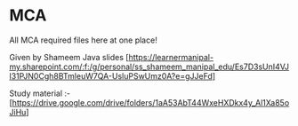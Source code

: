 # MCA
All MCA required files here at one place!


Given by Shameem Java slides 
[https://learnermanipal-my.sharepoint.com/:f:/g/personal/ss_shameem_manipal_edu/Es7D3sUnI4VJl31PJN0Cgh8BTmleuW7QA-UsluPSwUmz0A?e=gJJeFd]


Study material :- 
[https://drive.google.com/drive/folders/1aA53AbT44WxeHXDkx4y_Al1Xa85oJiHu]